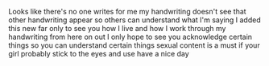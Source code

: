 Looks like there's no one writes for me my handwriting doesn't see that other handwriting appear so others can understand what I'm saying I added this new far only to see you how I live and how I work through my handwriting from here on out I only hope to see you acknowledge certain things so you can understand certain things sexual content is a must if your girl probably stick to the eyes and use have a nice day
